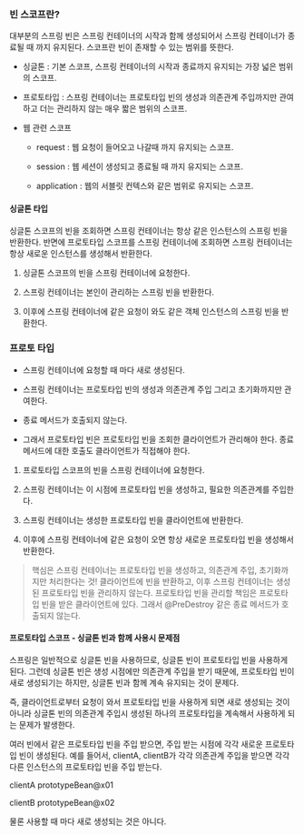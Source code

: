 ### 빈 스코프란?

대부분의 스프링 빈은 스프링 컨테이너의 시작과 함께 생성되어서 스프링 컨테이너가 종료될 때 까지 유지된다. 스코프란 빈이 존재할 수 있는 범위를 뜻한다.

- 싱글톤 : 기본 스코프, 스프링 컨테이너의 시작과 종료까지 유지되는 가장 넓은 범위의 스코프.

- 프로토타입 : 스프링 컨테이너는 프로토타입 빈의 생성과 의존관계 주입까지만 관여하고 더는 관리하지 않는 매우 짧은 범위의 스코프.

- 웹 관련 스코프

    - request : 웹 요청이 들어오고 나갈때 까지 유지되는 스코프.
    
    - session : 웹 세션이 생성되고 종료될 때 까지 유지되는 스코프.
    
    - application : 웹의 서블릿 컨텍스와 같은 범위로 유지되는 스코프.
    
#### 싱글톤 타입

싱글톤 스코프의 빈을 조회하면 스프링 컨테이너는 항상 같은 인스턴스의 스프링 빈을 반환한다. 반면에 프로토타입 스코프를 스프링 컨테이너에 조회하면
스프링 컨테이너는 항상 새로운 인스턴스를 생성해서 반환한다.

1. 싱글톤 스코프의 빈을 스프링 컨테이너에 요청한다.

2. 스프링 컨테이너는 본인이 관리하는 스프링 빈을 반환한다.

3. 이후에 스프링 컨테이너에 같은 요청이 와도 같은 객체 인스턴스의 스프링 빈을 반환한다.

### 프로토 타입

- 스프링 컨테이너에 요청할 때 마다 새로 생성된다.

- 스프링 컨테이너는 프로토타입 빈의 생성과 의존관계 주입 그리고 초기화까지만 관여한다.

- 종료 메서드가 호출되지 않는다.

- 그래서 프로토타입 빈은 프로토타입 빈을 조회한 클라이언트가 관리해야 한다. 종료 메서드에 대한 호출도 클라이언트가 직접해야 한다.

1. 프로토타입 스코프의 빈을 스프링 컨테이너에 요청한다.

2. 스프링 컨테이너는 이 시점에 프로토타입 빈을 생성하고, 필요한 의존관계를 주입한다.

3. 스프링 컨테이너는 생성한 프로토타입 빈을 클라이언트에 반환한다.

4. 이후에 스프링 컨테이너에 같은 요청이 오면 항상 새로운 프로토타입 빈을 생성해서 반환한다.

> 핵심은 스프링 컨테이너는 프로토타입 빈을 생성하고, 의존관계 주입, 초기화까지만 처리한다는 것! 
> 클라이언트에 빈을 반환하고, 이후 스프링 컨테이너는 생성된 프로토타입 빈을 관리하지 않는다. 프로토타입 빈을 관리할 책임은 프로토타입 빈을 받은 클라이언트에 있다. 그래서 @PreDestroy 같은 종료 메서드가 호출되지 않는다.

#### 프로토타입 스코프 - 싱글톤 빈과 함께 사용시 문제점

스프링은 일반적으로 싱글톤 빈을 사용하므로, 싱글톤 빈이 프로토타입 빈을 사용하게 된다. 그런데 싱글톤 빈은 생성 시점에만 의존관계
주입을 받기 때문에, 프로토타입 빈이 새로 생성되기는 하지만, 싱글톤 빈과 함께 계속 유지되는 것이 문제다.

즉, 클라이언트로부터 요청이 와서 프로토타입 빈을 사용하게 되면 새로 생성되는 것이 아니라 싱글톤 빈의 의존관계 주입시 생성된 하나의 프로토타입을 계속해서 사용하게 되는 문제가 발생한다.

여러 빈에서 같은 프로토타입 빈을 주입 받으면, 주입 받는 시점에 각각 새로운 프로토타입 빈이 생성된다.
예를 들어서, clientA, clientB가 각각 의존관계 주입을 받으면 각각 다른 인스턴스의 프로토타입 빈을 주입 받는다.

clientA prototypeBean@x01

clientB prototypeBean@x02

물론 사용할 때 마다 새로 생성되는 것은 아니다.